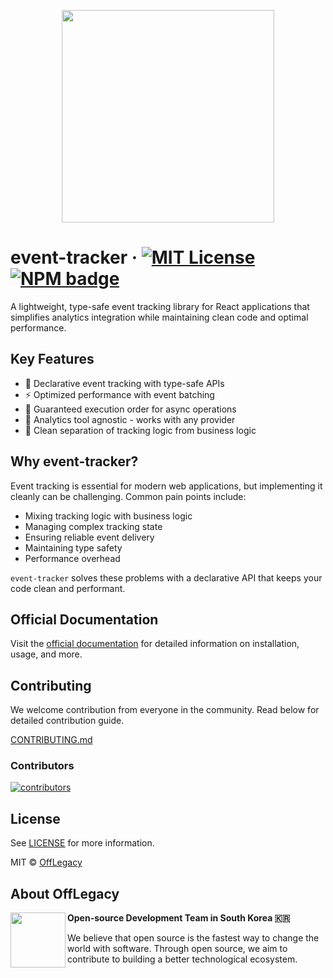 <p align='center'>
<img src='https://github.com/user-attachments/assets/1e417f4e-0f3a-4b56-8f6c-68188572421d' width=340 height=340 />
</p>

# event-tracker &middot; [![MIT License](https://img.shields.io/github/license/offlegacy/event-tracker?color=blue)](https://github.com/offlegacy/event-tracker/blob/main/LICENSE) [![NPM badge](https://img.shields.io/npm/v/@offlegacy/event-tracker?logo=npm)](https://www.npmjs.com/package/@offlegacy/event-tracker)

A lightweight, type-safe event tracking library for React applications that simplifies analytics integration while maintaining clean code and optimal performance.

## Key Features

- 🎯 Declarative event tracking with type-safe APIs
- ⚡️ Optimized performance with event batching
- 🔄 Guaranteed execution order for async operations
- 🔌 Analytics tool agnostic - works with any provider
- 🧩 Clean separation of tracking logic from business logic

## Why event-tracker?

Event tracking is essential for modern web applications, but implementing it cleanly can be challenging. Common pain points include:

- Mixing tracking logic with business logic
- Managing complex tracking state
- Ensuring reliable event delivery
- Maintaining type safety
- Performance overhead

`event-tracker` solves these problems with a declarative API that keeps your code clean and performant.

## Official Documentation

Visit the [official documentation](https://event-tracker.offlegacy.org/) for detailed information on installation, usage, and more.

## Contributing

We welcome contribution from everyone in the community. Read below for detailed contribution guide.

[CONTRIBUTING.md](https://github.com/offlegacy/event-tracker/blob/main/CONTRIBUTING.md)

### Contributors

[![contributors](https://contrib.rocks/image?repo=offlegacy/event-tracker)](https://github.com/offlegacy/event-tracker/contributors)

## License

See [LICENSE](https://github.com/offlegacy/event-tracker/blob/main/LICENSE) for more information.

MIT © [OffLegacy](https://github.com/offlegacy)

## About OffLegacy

<img align="left" height="88" src="https://static.offlegacy.org/logo.svg"/>

**Open-source Development Team in South Korea 🇰🇷**

We believe that open source is the fastest way to change the world with software. Through open source, we aim to contribute to building a better technological ecosystem.